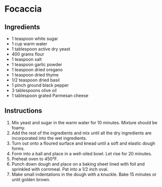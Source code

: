 # Focaccia

## Ingredients

- 1 teaspoon white sugar
- 1 cup warm water
- 1 tablespoon active dry yeast
- 400 grams flour
- 1 teaspoon salt
- 1 teaspoon garlic powder
- 1 teaspoon dried oregano
- 1 teaspoon dried thyme
- 1/2 teaspoon dried basil
- 1 pinch ground black pepper
- 3 tablespoons olive oil
- 1 tablespoon grated Parmesan cheese

## Instructions

1. Mix yeast and sugar in the warm water for 10 minutes. Mixture should be foamy.
2. Add the rest of the ingredients and mix until all the dry ingredients are incorporated into the wet ingredients.
3. Turn out onto a floured surface and knead until a soft and elastic dough forms.
4. Form into a ball and place in a well-oiled bowl. Let rise for 20 minutes.
5. Preheat oven to 450&deg;F.
6. Punch down dough and place on a baking sheet lined with foil and sprinkled with cornmeal. Pat into a 1/2 inch oval.
7. Make small indentations in the dough with a knuckle. Bake 15 minutes or until golden brown.
